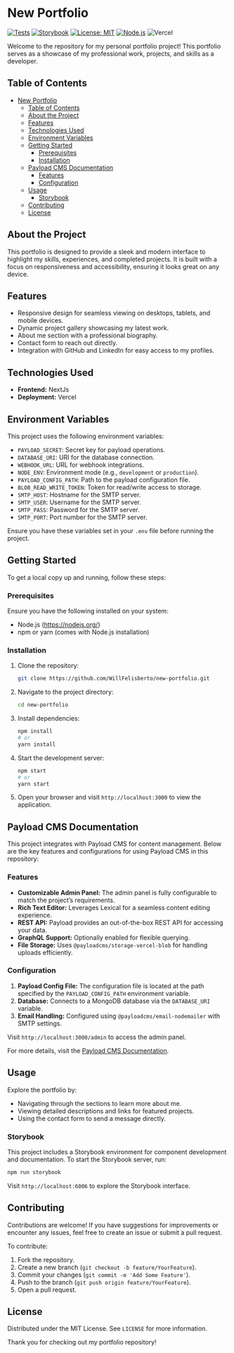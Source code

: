 # New Portfolio

[![Tests](https://github.com/WillFelisberto/new-portfolio/actions/workflows/ci.yml/badge.svg)](https://github.com/WillFelisberto/new-portfolio/actions/workflows/ci.yml)
[![Storybook](https://img.shields.io/badge/Storybook-deployed-blue)](http://your-storybook-url)
[![License: MIT](https://img.shields.io/badge/License-MIT-yellow.svg)](https://opensource.org/licenses/MIT)
[![Node.js](https://img.shields.io/badge/Node.js-16%2B-brightgreen.svg)](https://nodejs.org/)
![Vercel](https://img.shields.io/badge/vercel-%23000000.svg?style=for-the-badge&logo=vercel&logoColor=white)

Welcome to the repository for my personal portfolio project! This portfolio serves as a showcase of my professional work, projects, and skills as a developer.

## Table of Contents

- [New Portfolio](#new-portfolio)
  - [Table of Contents](#table-of-contents)
  - [About the Project](#about-the-project)
  - [Features](#features)
  - [Technologies Used](#technologies-used)
  - [Environment Variables](#environment-variables)
  - [Getting Started](#getting-started)
    - [Prerequisites](#prerequisites)
    - [Installation](#installation)
  - [Payload CMS Documentation](#payload-cms-documentation)
    - [Features](#features-1)
    - [Configuration](#configuration)
  - [Usage](#usage)
    - [Storybook](#storybook)
  - [Contributing](#contributing)
  - [License](#license)

## About the Project

This portfolio is designed to provide a sleek and modern interface to highlight my skills, experiences, and completed projects. It is built with a focus on responsiveness and accessibility, ensuring it looks great on any device.

## Features

- Responsive design for seamless viewing on desktops, tablets, and mobile devices.
- Dynamic project gallery showcasing my latest work.
- About me section with a professional biography.
- Contact form to reach out directly.
- Integration with GitHub and LinkedIn for easy access to my profiles.

## Technologies Used

- **Frontend:** NextJs
- **Deployment:** Vercel

## Environment Variables

This project uses the following environment variables:

- `PAYLOAD_SECRET`: Secret key for payload operations.
- `DATABASE_URI`: URI for the database connection.
- `WEBHOOK_URL`: URL for webhook integrations.
- `NODE_ENV`: Environment mode (e.g., `development` or `production`).
- `PAYLOAD_CONFIG_PATH`: Path to the payload configuration file.
- `BLOB_READ_WRITE_TOKEN`: Token for read/write access to storage.
- `SMTP_HOST`: Hostname for the SMTP server.
- `SMTP_USER`: Username for the SMTP server.
- `SMTP_PASS`: Password for the SMTP server.
- `SMTP_PORT`: Port number for the SMTP server.

Ensure you have these variables set in your `.env` file before running the project.

## Getting Started

To get a local copy up and running, follow these steps:

### Prerequisites

Ensure you have the following installed on your system:

- Node.js (https://nodejs.org/)
- npm or yarn (comes with Node.js installation)

### Installation

1. Clone the repository:

   ```bash
   git clone https://github.com/WillFelisberto/new-portfolio.git
   ```

2. Navigate to the project directory:

   ```bash
   cd new-portfolio
   ```

3. Install dependencies:

   ```bash
   npm install
   # or
   yarn install
   ```

4. Start the development server:

   ```bash
   npm start
   # or
   yarn start
   ```

5. Open your browser and visit `http://localhost:3000` to view the application.

## Payload CMS Documentation

This project integrates with Payload CMS for content management. Below are the key features and configurations for using Payload CMS in this repository:

### Features

- **Customizable Admin Panel:** The admin panel is fully configurable to match the project’s requirements.
- **Rich Text Editor:** Leverages Lexical for a seamless content editing experience.
- **REST API:** Payload provides an out-of-the-box REST API for accessing your data.
- **GraphQL Support:** Optionally enabled for flexible querying.
- **File Storage:** Uses `@payloadcms/storage-vercel-blob` for handling uploads efficiently.

### Configuration

1. **Payload Config File:** The configuration file is located at the path specified by the `PAYLOAD_CONFIG_PATH` environment variable.
2. **Database:** Connects to a MongoDB database via the `DATABASE_URI` variable.
3. **Email Handling:** Configured using `@payloadcms/email-nodemailer` with SMTP settings.

Visit `http://localhost:3000/admin` to access the admin panel.

For more details, visit the [Payload CMS Documentation](https://payloadcms.com/docs).

## Usage

Explore the portfolio by:

- Navigating through the sections to learn more about me.
- Viewing detailed descriptions and links for featured projects.
- Using the contact form to send a message directly.

### Storybook

This project includes a Storybook environment for component development and documentation. To start the Storybook server, run:

```bash
npm run storybook
```

Visit `http://localhost:6006` to explore the Storybook interface.

## Contributing

Contributions are welcome! If you have suggestions for improvements or encounter any issues, feel free to create an issue or submit a pull request.

To contribute:

1. Fork the repository.
2. Create a new branch (`git checkout -b feature/YourFeature`).
3. Commit your changes (`git commit -m 'Add Some Feature'`).
4. Push to the branch (`git push origin feature/YourFeature`).
5. Open a pull request.

## License

Distributed under the MIT License. See `LICENSE` for more information.

Thank you for checking out my portfolio repository!
